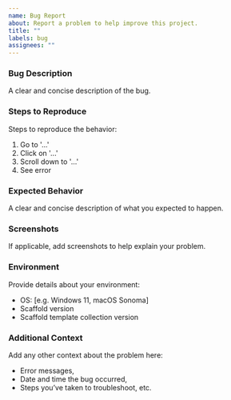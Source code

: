 ```yaml
---
name: Bug Report
about: Report a problem to help improve this project.
title: ""
labels: bug
assignees: ""
---
```


### Bug Description

A clear and concise description of the bug.

### Steps to Reproduce

Steps to reproduce the behavior:

1. Go to '...'
2. Click on '...'
3. Scroll down to '...'
4. See error

### Expected Behavior

A clear and concise description of what you expected to happen.

### Screenshots

If applicable, add screenshots to help explain your problem.

### Environment

Provide details about your environment:

-  OS: [e.g. Windows 11, macOS Sonoma]
-  Scaffold version
-  Scaffold template collection version

### Additional Context

Add any other context about the problem here:

-  Error messages,
-  Date and time the bug occurred,
-  Steps you’ve taken to troubleshoot, etc.
